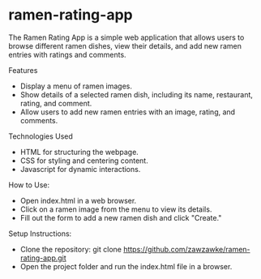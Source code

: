 # ramen-rating-app
The Ramen Rating App is a simple web application that allows users to browse different ramen dishes, view their details, and add new ramen entries with ratings and comments.

Features
- Display a menu of ramen images.
- Show details of a selected ramen dish, including its name, restaurant, rating, and comment.
- Allow users to add new ramen entries with an image, rating, and comments.

Technologies Used
- HTML for structuring the webpage.
- CSS for styling and centering content.
- Javascript for dynamic interactions.

How to Use:
- Open index.html in a web browser.
- Click on a ramen image from the menu to view its details.
- Fill out the form to add a new ramen dish and click "Create."

Setup Instructions:
- Clone the repository: git clone https://github.com/zawzawke/ramen-rating-app.git
- Open the project folder and run the index.html file in a browser.




